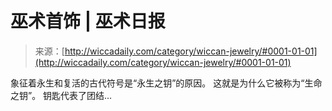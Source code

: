<!--yml

分类：未分类

日期：2024年6月12日18:24:28

-->

# 巫术首饰 | 巫术日报

> 来源：[http://wiccadaily.com/category/wiccan-jewelry/#0001-01-01](http://wiccadaily.com/category/wiccan-jewelry/#0001-01-01)

象征着永生和复活的古代符号是“永生之钥”的原因。 这就是为什么它被称为“生命之钥”。 钥匙代表了团结…
